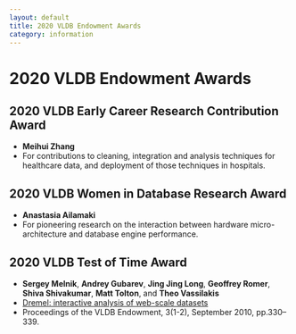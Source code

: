 ```yaml
---
layout: default
title: 2020 VLDB Endowment Awards
category: information
---
```


# 2020 VLDB Endowment Awards

## 2020 VLDB Early Career Research Contribution Award

- **Meihui Zhang**
- For contributions to cleaning, integration and analysis techniques for healthcare data, and deployment of those techniques in hospitals.

## 2020 VLDB Women in Database Research Award

- **Anastasia Ailamaki**
- For pioneering research on the interaction between hardware micro-architecture and database engine performance.

## 2020 VLDB Test of Time Award

- **Sergey Melnik**, **Andrey Gubarev**, **Jing Jing Long**, **Geoffrey Romer**, **Shiva Shivakumar**, **Matt Tolton**, and **Theo Vassilakis**
- [Dremel: interactive analysis of web-scale datasets](https://dl.acm.org/doi/abs/10.14778/1920841.1920886)
- Proceedings of the VLDB Endowment, 3(1-2), September 2010, pp.330–339. 